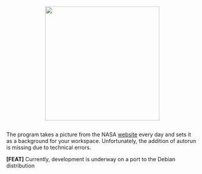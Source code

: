 # <p align="center"><img src="https://upload.wikimedia.org/wikipedia/commons/thumb/a/a3/NASA_Worm_logo.svg/1200px-NASA_Worm_logo.svg.png" width="300"></p>

The program takes a picture from the NASA [website](https://apod.nasa.gov/apod) every day 
and sets it as a background for your workspace. 
Unfortunately, the addition of autorun is missing due to technical errors.

**[FEAT]** Currently, development is underway on a port to the Debian distribution